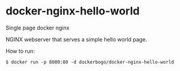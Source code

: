 # docker-nginx-hello-world

Single page docker nginx

NGINX webserver that serves a simple hello world page.

How to run:

```
$ docker run -p 8080:80 -d dockerbogo/docker-nginx-hello-world

```
